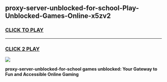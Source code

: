 
## proxy-server-unblocked-for-school-Play-Unblocked-Games-Online-x5zv2
<h3>
<a href="https://premium76.site?title=proxy-server-unblocked-for-school&ref=25A">CLICK TO PLAY</a></h3>
<hr>

<h3>
<a href="https://premium76.site?title=proxy-server-unblocked-for-school&ref=25A">CLICK 2 PLAY</a>
  
</h3>

<a href="https://premium76.site?title=proxy-server-unblocked-for-school&ref=25A"><img src="https://clearcache.store/games.png"></a>


**proxy-server-unblocked-for-school games unblocked: Your Gateway to Fun and Accessible Online Gaming**

